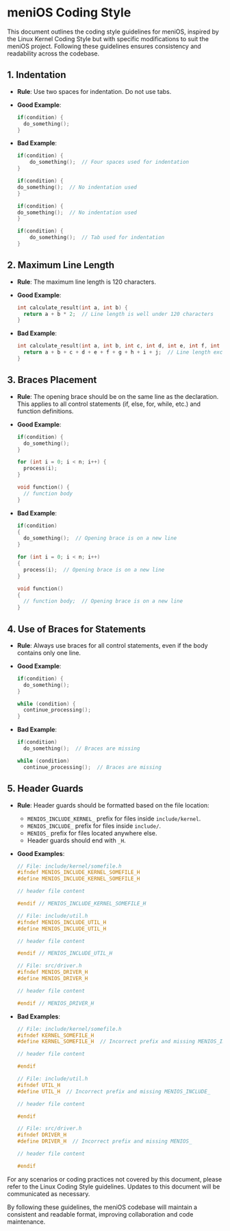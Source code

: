# meniOS Coding Style

This document outlines the coding style guidelines for meniOS, inspired by the Linux Kernel Coding Style but with specific modifications to suit the meniOS project. Following these guidelines ensures consistency and readability across the codebase.

## 1. Indentation

- **Rule**: Use two spaces for indentation. Do not use tabs.

- **Good Example**:

    ```c
    if(condition) {
      do_something();
    }
    ```

- **Bad Example**:

    ```c
    if(condition) {
        do_something();  // Four spaces used for indentation
    }

    if(condition) {
    do_something();  // No indentation used
    }

    if(condition) {
    do_something();  // No indentation used
    }

    if(condition) {
        do_something();  // Tab used for indentation
    }
    ```

## 2. Maximum Line Length

- **Rule**: The maximum line length is 120 characters.

- **Good Example**:

    ```c
    int calculate_result(int a, int b) {
      return a + b * 2;  // Line length is well under 120 characters
    }
    ```

- **Bad Example**:

    ```c
    int calculate_result(int a, int b, int c, int d, int e, int f, int g, int h, int i, int j) {
      return a + b + c + d + e + f + g + h + i + j;  // Line length exceeds 120 characters
    }
    ```

## 3. Braces Placement

- **Rule**: The opening brace should be on the same line as the declaration. This applies to all control statements (if, else, for, while, etc.) and function definitions.

- **Good Example**:

    ```c
    if(condition) {
      do_something();
    }

    for (int i = 0; i < n; i++) {
      process(i);
    }

    void function() {
      // function body
    }
    ```

- **Bad Example**:

    ```c
    if(condition)
    {
      do_something();  // Opening brace is on a new line
    }

    for (int i = 0; i < n; i++)
    {
      process(i);  // Opening brace is on a new line
    }

    void function()
    {
      // function body;  // Opening brace is on a new line
    }
    ```

## 4. Use of Braces for Statements

- **Rule**: Always use braces for all control statements, even if the body contains only one line.

- **Good Example**:

    ```c
    if(condition) {
      do_something();
    }

    while (condition) {
      continue_processing();
    }
    ```

- **Bad Example**:

    ```c
    if(condition)
      do_something();  // Braces are missing

    while (condition)
      continue_processing();  // Braces are missing
    ```

## 5. Header Guards

- **Rule**: Header guards should be formatted based on the file location:
  - `MENIOS_INCLUDE_KERNEL_` prefix for files inside `include/kernel`.
  - `MENIOS_INCLUDE_` prefix for files inside `include/`.
  - `MENIOS_` prefix for files located anywhere else.
  - Header guards should end with `_H`.

- **Good Examples**:

    ```c
    // File: include/kernel/somefile.h
    #ifndef MENIOS_INCLUDE_KERNEL_SOMEFILE_H
    #define MENIOS_INCLUDE_KERNEL_SOMEFILE_H

    // header file content

    #endif // MENIOS_INCLUDE_KERNEL_SOMEFILE_H
    ```

    ```c
    // File: include/util.h
    #ifndef MENIOS_INCLUDE_UTIL_H
    #define MENIOS_INCLUDE_UTIL_H

    // header file content

    #endif // MENIOS_INCLUDE_UTIL_H
    ```

    ```c
    // File: src/driver.h
    #ifndef MENIOS_DRIVER_H
    #define MENIOS_DRIVER_H

    // header file content

    #endif // MENIOS_DRIVER_H
    ```

- **Bad Examples**:

    ```c
    // File: include/kernel/somefile.h
    #ifndef KERNEL_SOMEFILE_H
    #define KERNEL_SOMEFILE_H  // Incorrect prefix and missing MENIOS_INCLUDE_

    // header file content

    #endif
    ```

    ```c
    // File: include/util.h
    #ifndef UTIL_H
    #define UTIL_H  // Incorrect prefix and missing MENIOS_INCLUDE_

    // header file content

    #endif
    ```

    ```c
    // File: src/driver.h
    #ifndef DRIVER_H
    #define DRIVER_H  // Incorrect prefix and missing MENIOS_

    // header file content

    #endif
    ```

For any scenarios or coding practices not covered by this document, please refer to the Linux Coding Style guidelines. Updates to this document will be communicated as necessary.

By following these guidelines, the meniOS codebase will maintain a consistent and readable format, improving collaboration and code maintenance.